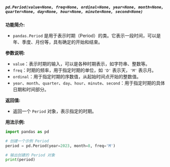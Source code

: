 ##### `pd.Period(value=None, freq=None, ordinal=None, year=None, month=None, quarter=None, day=None, hour=None, minute=None, second=None)`
**功能简介:**
- `pandas.Period` 是用于表示时期（Period）的类。它表示一段时间，可以是年、季度、月份等，具有确定的开始和结束。

**参数说明:**
- `value`：表示时期的输入，可以是各种时期表示，如字符串、整数等。
- `freq`：时期的频率，用于指定时期的单位，如 `'D'` 表示天，`'M'` 表示月。
- `ordinal`：用于指定时期的序数值，从起始时间点开始的整数值。
- `year`、`month`、`quarter`、`day`、`hour`、`minute`、`second`：用于指定时期的具体日期和时间部分。

**返回值:**
- 返回一个 `Period` 对象，表示指定的时期。

**用法示例:**
```python
import pandas as pd

# 创建一个示例 Period
period = pd.Period(year=2023, month=8, freq='M')

# 输出创建的 Period 对象
print(period)
```
